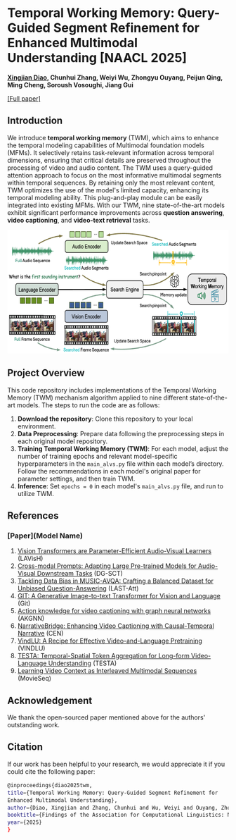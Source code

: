 # Temporal Working Memory: Query-Guided Segment Refinement for Enhanced Multimodal Understanding [NAACL 2025]

**[Xingjian Diao](https://xid32.github.io/), Chunhui Zhang, Weiyi Wu, Zhongyu Ouyang, Peijun Qing, Ming Cheng, Soroush Vosoughi, Jiang Gui**

[[Full paper]](https://xid32.github.io/images/publications/Temporal_Working_Memory.pdf)

## Introduction
We introduce **temporal working memory** (TWM), which aims to enhance the temporal modeling capabilities of Multimodal foundation models (MFMs). It selectively retains task-relevant information across temporal dimensions, ensuring that critical details are preserved throughout the processing of video and audio content. The TWM uses a query-guided attention approach to focus on the most informative multimodal segments within temporal sequences. By retaining only the most relevant content, TWM optimizes the use of the model's limited capacity, enhancing its temporal modeling ability. This plug-and-play module can be easily integrated into existing MFMs. With our TWM, nine state-of-the-art models exhibit significant performance improvements across **question answering**, **video captioning**, and **video-text retrieval** tasks.

<p align="center">
<img src="/figs/TMW_pipeline.png" alt="Pipeline Figure" width="700" height="280">
</p>

## Project Overview

This code repository includes implementations of the Temporal Working Memory (TWM) mechanism algorithm applied to nine different state-of-the-art models. The steps to run the code are as follows:

1. **Download the repository**: Clone this repository to your local environment.
2. **Data Preprocessing**: Prepare data following the preprocessing steps in each original model repository.
3. **Training Temporal Working Memory (TWM)**: For each model, adjust the number of training epochs and relevant model-specific hyperparameters in the `main_alvs.py` file within each model’s directory. Follow the recommendations in each model's original paper for parameter settings, and then train TWM.
4. **Inference**: Set `epochs = 0` in each model's `main_alvs.py` file, and run to utilize TWM.

## References 
### [Paper](Model Name)
1. [Vision Transformers are Parameter-Efficient Audio-Visual Learners](https://openaccess.thecvf.com/content/CVPR2023/papers/Lin_Vision_Transformers_Are_Parameter-Efficient_Audio-Visual_Learners_CVPR_2023_paper.pdf) (LAVisH)
2. [Cross-modal Prompts: Adapting Large Pre-trained Models for Audio-Visual Downstream Tasks](https://proceedings.neurips.cc/paper_files/paper/2023/file/af01716e08073368a7c8a62be46dba17-Paper-Conference.pdf) (DG-SCT)
3. [Tackling Data Bias in MUSIC-AVQA: Crafting a Balanced Dataset for Unbiased
Question-Answering](https://openaccess.thecvf.com/content/WACV2024/papers/Liu_Tackling_Data_Bias_in_MUSIC-AVQA_Crafting_a_Balanced_Dataset_for_WACV_2024_paper.pdf) (LAST-Att)
4. [GIT: A Generative Image-to-text Transformer for Vision and Language](https://arxiv.org/abs/2205.14100) (Git)
5. [Action knowledge for video captioning with graph neural networks](https://www.sciencedirect.com/science/article/pii/S1319157823000666) (AKGNN)
6. [NarrativeBridge: Enhancing Video Captioning with Causal-Temporal Narrative](https://arxiv.org/abs/2406.06499) (CEN)
7. [VindLU: A Recipe for Effective Video-and-Language Pretraining](https://arxiv.org/abs/2212.05051) (VINDLU)
8. [TESTA: Temporal-Spatial Token Aggregation for Long-form Video-Language Understanding](https://arxiv.org/abs/2310.19060) (TESTA)
9. [Learning Video Context as Interleaved Multimodal Sequences](https://arxiv.org/abs/2407.21757) (MovieSeq)

## Acknowledgement
We thank the open-sourced paper mentioned above for the authors' outstanding work.

## Citation
If our work has been helpful to your research, we would appreciate it if you could cite the following paper:

```bash
@inproceedings{diao2025twm,
title={Temporal Working Memory: Query-Guided Segment Refinement for
Enhanced Multimodal Understanding},
author={Diao, Xingjian and Zhang, Chunhui and Wu, Weiyi and Ouyang, Zhongyu and Qing, Peijun and Cheng, Ming and Vosoughi, Soroush and Gui, Jiang},
booktitle={Findings of the Association for Computational Linguistics: NAACL 2025},
year={2025}
}
```
